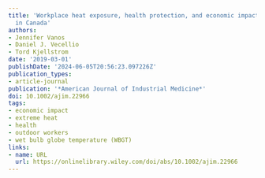 ```yaml
---
title: 'Workplace heat exposure, health protection, and economic impacts: A case study
  in Canada'
authors:
- Jennifer Vanos
- Daniel J. Vecellio
- Tord Kjellstrom
date: '2019-03-01'
publishDate: '2024-06-05T20:56:23.097226Z'
publication_types:
- article-journal
publication: '*American Journal of Industrial Medicine*'
doi: 10.1002/ajim.22966
tags:
- economic impact
- extreme heat
- health
- outdoor workers
- wet bulb globe temperature (WBGT)
links:
- name: URL
  url: https://onlinelibrary.wiley.com/doi/abs/10.1002/ajim.22966
---
```

